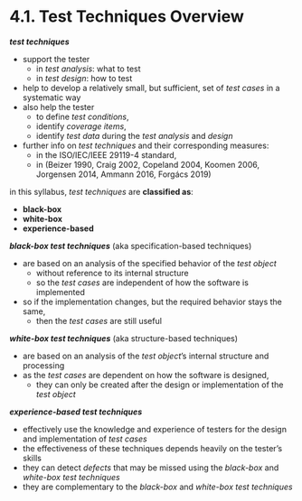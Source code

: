 # 4.1. Test Techniques Overview

***test techniques***
* support the tester
  + in *test analysis*: what to test
  + in *test design*: how to test
* help to develop a relatively small, but sufficient, set of *test cases* in a systematic way
* also help the tester
  + to define *test conditions*,
  + identify *coverage items*,
  + identify *test data* during the *test analysis* and *design*
* further info on *test techniques* and their corresponding measures:
  + in the ISO/IEC/IEEE 29119-4 standard,
  + in (Beizer 1990, Craig 2002, Copeland 2004, Koomen 2006, Jorgensen 2014, Ammann 2016, Forgács 2019)

in this syllabus, *test techniques* are **classified as**:
* **black-box**
* **white-box**
* **experience-based**

***black-box test techniques*** (aka specification-based techniques)
* are based on an analysis of the specified behavior of the *test object*
  + without reference to its internal structure
  + so the *test cases* are independent of how the software is implemented
* so if the implementation changes, but the required behavior stays the same,
  + then the *test cases* are still useful

***white-box test techniques*** (aka structure-based techniques)
* are based on an analysis of the *test object*’s internal structure and processing
* as the *test cases* are dependent on how the software is designed,
  + they can only be created after the design or implementation of the *test object*

***experience-based test techniques***
* effectively use the knowledge and experience of testers for the design and implementation of *test cases*
* the effectiveness of these techniques depends heavily on the tester’s skills
* they can detect *defects* that may be missed using the *black-box* and *white-box test techniques*
* they are complementary to the *black-box* and *white-box test techniques*


